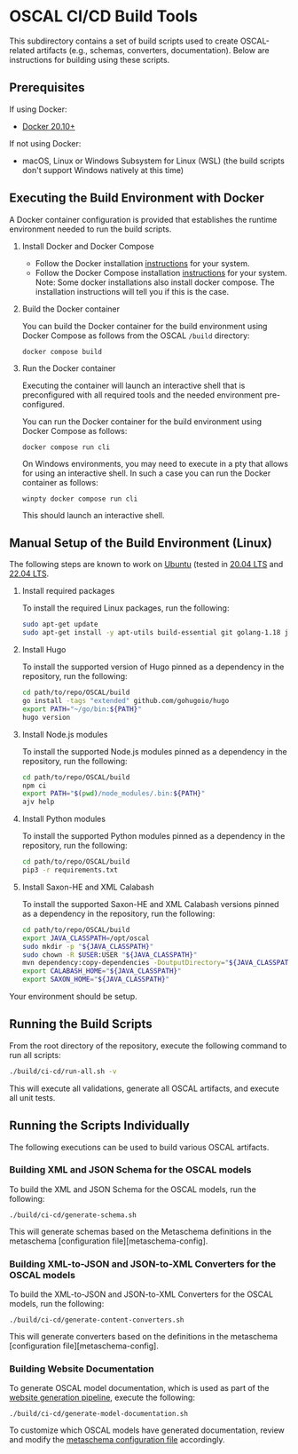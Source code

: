 # OSCAL CI/CD Build Tools

This subdirectory contains a set of build scripts used to create OSCAL-related artifacts (e.g., schemas, converters, documentation). Below are instructions for building using these scripts.

## Prerequisites

If using Docker:

- [Docker 20.10+](https://docs.docker.com/install/)

If not using Docker:

- macOS, Linux or Windows Subsystem for Linux (WSL) (the build scripts don't support Windows natively at this time)

## Executing the Build Environment with Docker

A Docker container configuration is provided that establishes the runtime environment needed to run the build scripts.

1. Install Docker and Docker Compose

    - Follow the Docker installation [instructions](https://docs.docker.com/install/) for your system.
    - Follow the Docker Compose installation [instructions](https://docs.docker.com/compose/install/) for your system. Note: Some docker installations also install docker compose. The installation instructions will tell you if this is the case.

2. Build the Docker container

    You can build the Docker container for the build environment using Docker Compose as follows from the OSCAL `/build` directory:

    ```
    docker compose build
    ```

3. Run the Docker container

    Executing the container will launch an interactive shell that is preconfigured with all required tools and the needed environment pre-configured.

    You can run the Docker container for the build environment using Docker Compose as follows:

    ```
    docker compose run cli
    ```

    On Windows environments, you may need to execute in a pty that allows for using an interactive shell. In such a case you can run the Docker container as follows:


    ```
    winpty docker compose run cli
    ```

    This should launch an interactive shell.

## Manual Setup of the Build Environment (Linux)

The following steps are known to work on [Ubuntu](https://ubuntu.com/) (tested in [20.04 LTS](https://releases.ubuntu.com/releases/focal/) and [22.04 LTS](https://releases.ubuntu.com/releases/jammy/).

1. Install required packages

    To install the required Linux packages, run the following:

    ```bash
    sudo apt-get update
    sudo apt-get install -y apt-utils build-essential git golang-1.18 jq libxml2-utils maven nodejs npm python3-pip unzip wget
    ```

1. Install Hugo

    To install the supported version of Hugo pinned as a dependency in the repository, run the following:

    ```bash
    cd path/to/repo/OSCAL/build
    go install -tags "extended" github.com/gohugoio/hugo
    export PATH="~/go/bin:${PATH}"
    hugo version
    ```

1. Install Node.js modules

    To install the supported Node.js modules pinned as a dependency in the repository, run the following:

    ```bash
    cd path/to/repo/OSCAL/build
    npm ci
    export PATH="$(pwd)/node_modules/.bin:${PATH}"
    ajv help
    ```

1. Install Python modules

    To install the supported Python modules pinned as a dependency in the repository, run the following:

    ```bash
    cd path/to/repo/OSCAL/build
    pip3 -r requirements.txt
    ```

1. Install Saxon-HE and XML Calabash

    To install the supported Saxon-HE and XML Calabash versions pinned as a dependency in the repository, run the following:

    ```bash
    cd path/to/repo/OSCAL/build
    export JAVA_CLASSPATH=/opt/oscal
    sudo mkdir -p "${JAVA_CLASSPATH}"
    sudo chown -R $USER:USER "${JAVA_CLASSPATH}"
    mvn dependency:copy-dependencies -DoutputDirectory="${JAVA_CLASSPATH}"
    export CALABASH_HOME="${JAVA_CLASSPATH}"
    export SAXON_HOME="${JAVA_CLASSPATH}"
    ```

Your environment should be setup.

## Running the Build Scripts

From the root directory of the repository, execute the following command to run all scripts:

```bash
./build/ci-cd/run-all.sh -v
```

This will execute all validations, generate all OSCAL artifacts, and execute all unit tests.

## Running the Scripts Individually

The following executions can be used to build various OSCAL artifacts.

### Building XML and JSON Schema for the OSCAL models

To build the XML and JSON Schema for the OSCAL models, run the following:

```
./build/ci-cd/generate-schema.sh
```

This will generate schemas based on the Metaschema definitions in the metaschema [configuration file][metaschema-config].

### Building XML-to-JSON and JSON-to-XML Converters for the OSCAL models

To build the XML-to-JSON and JSON-to-XML Converters for the OSCAL models, run the following:

```
./build/ci-cd/generate-content-converters.sh
```

This will generate converters based on the definitions in the metaschema [configuration file][metaschema-config].

### Building Website Documentation

To generate OSCAL model documentation, which is used as part of the [website generation pipeline](../docs), execute the following:

```
./build/ci-cd/generate-model-documentation.sh
```

To customize which OSCAL models have generated documentation, review and modify the [metaschema configuration file](./ci-cd/config/metaschema) accordingly.
